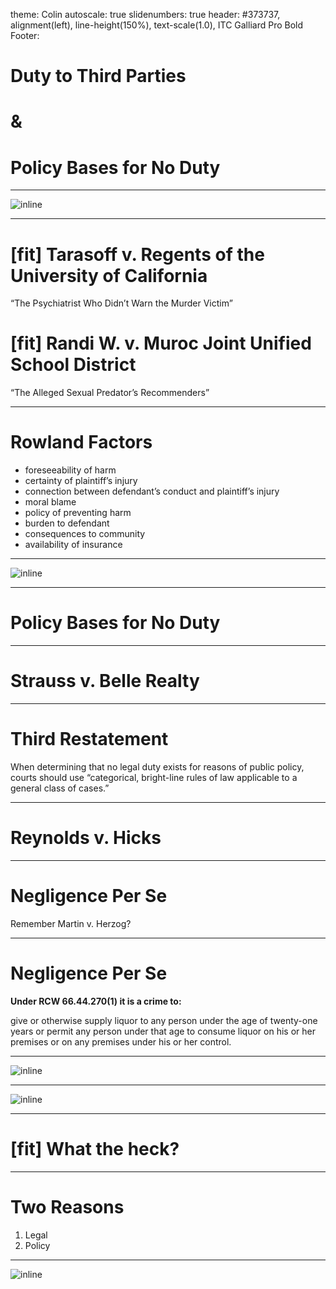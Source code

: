 theme: Colin
autoscale: true
slidenumbers: true
header: #373737, alignment(left), line-height(150%), text-scale(1.0), ITC Galliard Pro Bold
Footer:





# Duty to Third Parties

# &

# Policy Bases for No Duty



---

![inline](images/duty-5.jpg)

---

# [fit] Tarasoff v. Regents of the University of California

“The Psychiatrist Who Didn’t Warn the Murder Victim”



# [fit] Randi W. v. Muroc Joint Unified School District

“The Alleged Sexual Predator’s Recommenders”

---

# Rowland Factors

- foreseeability of harm
- certainty of plaintiff’s injury
- connection between defendant’s conduct and plaintiff’s injury
- moral blame
- policy of preventing harm
- burden to defendant
- consequences to community
- availability of insurance



---

![inline](images/duty-5a.jpg)

---

# Policy Bases for No Duty

---

# Strauss v. Belle Realty

---

# Third Restatement

When determining that no legal duty exists for reasons of public policy, courts should use “categorical, bright-line rules of law applicable to a general class of cases.”



---



# Reynolds v. Hicks

---

# Negligence Per Se

Remember Martin v. Herzog?

---

# Negligence Per Se

**Under RCW 66.44.270(1) it is a crime to:**

give or otherwise supply liquor to any person under the age of twenty-one years or permit any person under that age to consume liquor on his or her premises or on any premises under his or her control.

---

![inline](images/reynolds-1.jpg)

---

![inline](images/reynolds-2.jpg)

---

# [fit] What the heck?

---

# Two Reasons

1. Legal
2. Policy

---

![inline](images/duty-6a.jpg)